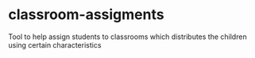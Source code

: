 # classroom-assigments
Tool to help assign students to classrooms which distributes the children using certain characteristics
